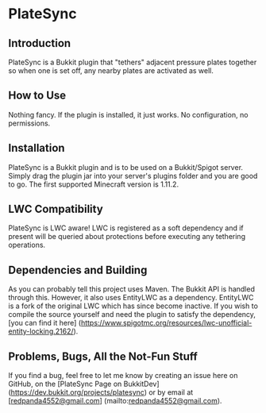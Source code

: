 # PlateSync #

## Introduction ##
PlateSync is a Bukkit plugin that "tethers" adjacent pressure plates together so when one is set off, any nearby plates are activated as well.

## How to Use ##
Nothing fancy. If the plugin is installed, it just works. No configuration, no permissions.

## Installation ##
PlateSync is a Bukkit plugin and is to be used on a Bukkit/Spigot server. Simply drag the plugin jar into your server's plugins folder and you are good to go. The first supported Minecraft version is 1.11.2.

## LWC Compatibility ##
PlateSync is LWC aware! LWC is registered as a soft dependency and if present will be queried about protections before executing any tethering operations.

## Dependencies and Building ##
As you can probably tell this project uses Maven. The Bukkit API is handled through this. However, it also uses EntityLWC as a dependency. EntityLWC is a fork of the original LWC which has since become inactive. If you wish to compile the source yourself and need the plugin to satisfy the dependency, [you can find it here] (https://www.spigotmc.org/resources/lwc-unofficial-entity-locking.2162/).

## Problems, Bugs, All the Not-Fun Stuff ##
If you find a bug, feel free to let me know by creating an issue here on GitHub, on the [PlateSync Page on BukkitDev] (https://dev.bukkit.org/projects/platesync) or by email at [redpanda4552@gmail.com] (mailto:redpanda4552@gmail.com).